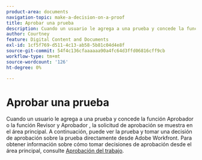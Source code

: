 ```yaml
---
product-area: documents
navigation-topic: make-a-decision-on-a-proof
title: Aprobar una prueba
description: Cuando un usuario le agrega a una prueba y concede la función Aprobador o la función Revisor y Aprobador , la solicitud de aprobación se muestra en el área principal. A continuación, puede ver la prueba y tomar una decisión de aprobación sobre la prueba directamente desde Adobe Workfront. Para obtener información sobre cómo tomar decisiones de aprobación desde el área principal, consulte Aprobación de trabajos .
author: Courtney
feature: Digital Content and Documents
exl-id: 1cf5f769-d511-4c13-ab58-5b81c04d4e8f
source-git-commit: 54f4c136cfaaaaaa90a4fc64d3ffd06816cff9cb
workflow-type: tm+mt
source-wordcount: '126'
ht-degree: 0%

---
```


# Aprobar una prueba

Cuando un usuario le agrega a una prueba y concede la función Aprobador o la función Revisor y Aprobador , la solicitud de aprobación se muestra en el área principal. A continuación, puede ver la prueba y tomar una decisión de aprobación sobre la prueba directamente desde Adobe Workfront. Para obtener información sobre cómo tomar decisiones de aprobación desde el área principal, consulte [Aprobación del trabajo](../../../../review-and-approve-work/manage-approvals/approving-work.md).
